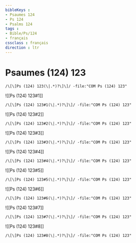 ```yaml
---
bibleKeys : 
- Psaumes 124
- Ps 124
- Psalms 124
tags : 
- Bible/Ps/124
- français
cssclass : français
direction : ltr
---
```


# Psaumes (124) 123

```query
/\[\[Ps (124) 123(\|.*)?\]\]/ -file:"COM Ps (124) 123"
```



![[Ps (124) 123#1]]

```query
/\[\[Ps (124) 123#1(\|.*)?\]\]/ -file:"COM Ps (124) 123"
```

![[Ps (124) 123#2]]

```query
/\[\[Ps (124) 123#2(\|.*)?\]\]/ -file:"COM Ps (124) 123"
```

![[Ps (124) 123#3]]

```query
/\[\[Ps (124) 123#3(\|.*)?\]\]/ -file:"COM Ps (124) 123"
```

![[Ps (124) 123#4]]

```query
/\[\[Ps (124) 123#4(\|.*)?\]\]/ -file:"COM Ps (124) 123"
```

![[Ps (124) 123#5]]

```query
/\[\[Ps (124) 123#5(\|.*)?\]\]/ -file:"COM Ps (124) 123"
```

![[Ps (124) 123#6]]

```query
/\[\[Ps (124) 123#6(\|.*)?\]\]/ -file:"COM Ps (124) 123"
```

![[Ps (124) 123#7]]

```query
/\[\[Ps (124) 123#7(\|.*)?\]\]/ -file:"COM Ps (124) 123"
```

![[Ps (124) 123#8]]

```query
/\[\[Ps (124) 123#8(\|.*)?\]\]/ -file:"COM Ps (124) 123"
```


